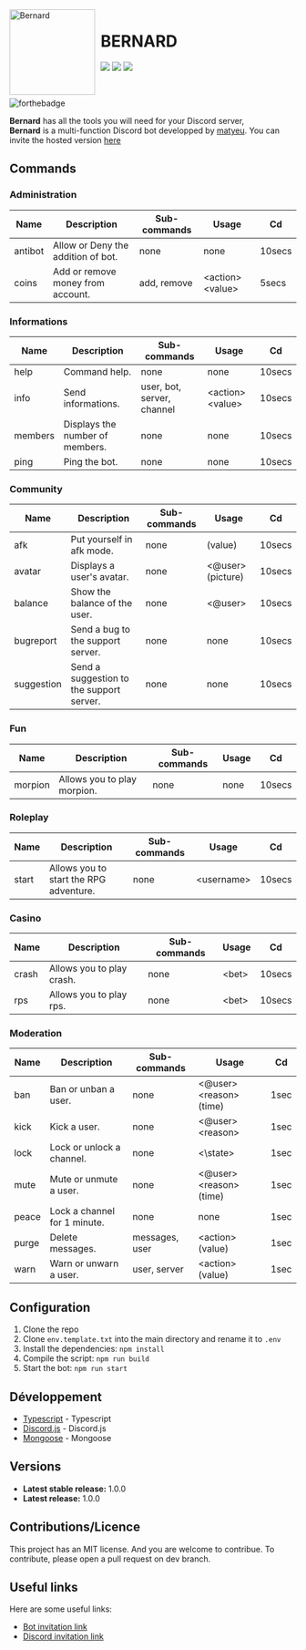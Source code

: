<img width="150" height="150" align="left" style="float: left; margin: 0 10px 0 0;" alt="Bernard" src="https://cdn.discordapp.com/attachments/937724360725254154/983073875434831872/IMG_1553.JPG">

# BERNARD

[![](https://img.shields.io/discord/983056621716512910.svg?logo=discord&colorB=7289DA)](https://discord.gg/xNSKAkrPUg)
[![](https://img.shields.io/badge/discord.js-v13.0.0-blue.svg?logo=npm)](https://discord.js.org/)
[![](https://img.shields.io/badge/nodejs-16.6.0-green.svg)](https://www.nodejs.org)


<br>

![forthebadge](http://forthebadge.com/images/badges/built-with-love.svg)

**Bernard** has all the tools you will need for your Discord server,<br>
**Bernard** is a multi-function Discord bot developped by [matyeu](https://discord.com/users/916444775861850175). You can invite the hosted version [here](https://discord.com/api/oauth2/authorize?client_id=983074050010144819&permissions=8&scope=bot%20applications.commands)

## Commands

### Administration

| Name          | Description                              | Sub-commands   | Usage                 | Cd     |
| ------------- | ---------------------------------------- | -------------- | --------------------- | ------ |
| antibot       | Allow or Deny the addition of bot.       | none           | none                  | 10secs |
| coins         | Add or remove money from account.        | add, remove    | \<action> \<value>    | 5secs  |

### Informations

| Name          | Description                          | Sub-commands                | Usage                 | Cd     |
| ------------- | ------------------------------------ | --------------------------- | --------------------- | ------ |
| help          | Command help.                        | none                        | none                  | 10secs |
| info          | Send informations.                   | user, bot, server, channel  | \<action> \<value>    | 10secs |
| members       | Displays the number of members.      | none                        | none                  | 10secs |
| ping          | Ping the bot.                        | none                        | none                  | 10secs |

### Community

| Name          | Description                              | Sub-commands   | Usage                 | Cd     |
| ------------- | ---------------------------------------- | -------------- | --------------------- | ------ |
| afk           | Put yourself in afk mode.                | none           | (value)               | 10secs |
| avatar        | Displays a user's avatar.                | none           | <@user> (picture)     | 10secs |
| balance       | Show the balance of the user.            | none           | <@user>               | 10secs |
| bugreport     | Send a bug to the support server.        | none           | none                  | 10secs |
| suggestion    | Send a suggestion to the support server. | none           | none                  | 10secs |
### Fun

| Name          | Description                              | Sub-commands   | Usage                 | Cd     |
| ------------- | ---------------------------------------- | -------------- | --------------------- | ------ |
| morpion       | Allows you to play morpion.                | none         | none                  | 10secs |

### Roleplay
| Name          | Description                              | Sub-commands   | Usage                 | Cd     |
| ------------- | ---------------------------------------- | -------------- | --------------------- | ------ |
| start         | Allows you to start the RPG adventure.   | none           | \<username>           | 10secs |

### Casino
| Name          | Description                              | Sub-commands   | Usage                 | Cd     |
| ------------- | ---------------------------------------- | -------------- | --------------------- | ------ |
| crash         | Allows you to play crash.                | none           | \<bet>                | 10secs |
| rps           | Allows you to play rps.                  | none           | \<bet>                | 10secs |

### Moderation

| Name          | Description                      | Sub-commands     | Usage                    | Cd     |
| ------------- | -------------------------------- | ---------------- | ------------------------ | ------ |
| ban           | Ban or unban a user.             |none              | <@user> \<reason> (time) | 1sec   |
| kick          | Kick a user.                     |none              | <@user> \<reason>        | 1sec   |
| lock          | Lock or unlock a channel.        |none              | <\state>                 | 1sec   |
| mute          | Mute or unmute a user.           |none              | <@user> \<reason> (time) | 1sec   |
| peace         | Lock a channel for 1 minute.     |none              | none                     | 1sec   |
| purge         | Delete messages.                 |messages, user    | \<action> (value)        | 1sec   |
| warn          | Warn or unwarn a user.           |user, server      | \<action> (value)        | 1sec   |



## Configuration

1. Clone the repo
2. Clone `env.template.txt` into the main directory and rename it to `.env`
3. Install the dependencies: `npm install`
4. Compile the script: `npm run build`
5. Start the bot: `npm run start`

## Développement

* [Typescript]() - Typescript
* [Discord.js](https://discord.js.org) - Discord.js
* [Mongoose](https://mongodb.com) - Mongoose

## Versions
* **Latest stable release:** 1.0.0
* **Latest release:** 1.0.0

## Contributions/Licence

This project has an MIT license. And you are welcome to contribue. To contribute, please open a pull request on dev branch.

## Useful links

Here are some useful links:
* [Bot invitation link](https://discord.com/api/oauth2/authorize?client_id=983074050010144819&permissions=8&scope=bot%20applications.commands)
* [Discord invitation link](https://discord.gg/xNSKAkrPUg)


